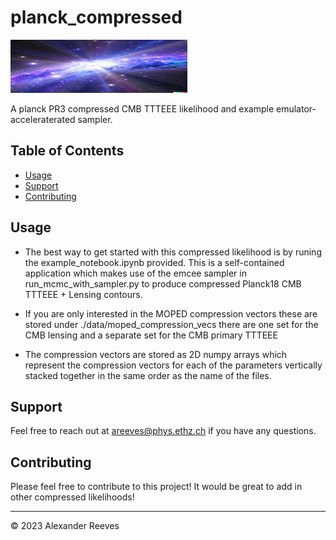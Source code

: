 # planck_compressed

![Project Banner or Visual](./logo.png)

A planck PR3 compressed CMB TTTEEE likelihood and example emulator-acceleraterated sampler.

## Table of Contents
- [Usage](#usage)
- [Support](#support)
- [Contributing](#contributing)


## Usage

* The best way to get started with this compressed likelihood is by runing the example_notebook.ipynb provided. This is a self-contained application which makes use of the emcee sampler in run_mcmc_with_sampler.py to produce compressed Planck18 CMB TTTEEE + Lensing contours.

* If you are only interested in the MOPED compression vectors these are stored under ./data/moped_compression_vecs there are one set for the CMB lensing and a separate set for the CMB primary TTTEEE

* The compression vectors are stored as 2D numpy arrays which represent the compression vectors for each of the parameters vertically stacked together in the same order as the name of the files.

## Support

Feel free to reach out at areeves@phys.ethz.ch if you have any questions.

## Contributing

Please feel free to contribute to this project! It would be great to add in other compressed likelihoods!

---

© 2023 Alexander Reeves

